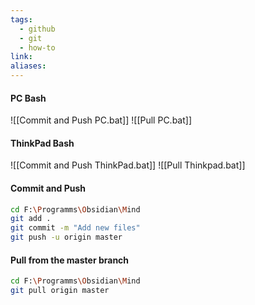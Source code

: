 ```yaml
---
tags:
  - github
  - git
  - how-to
link: 
aliases:
---
```


#### PC Bash

![[Commit and Push PC.bat]]
![[Pull PC.bat]]

#### ThinkPad Bash

![[Commit and Push ThinkPad.bat]]
![[Pull Thinkpad.bat]]


#### Commit and Push

```bash
cd F:\Programms\Obsidian\Mind
git add .
git commit -m "Add new files"
git push -u origin master
```


#### Pull from the master branch

```bash
cd F:\Programms\Obsidian\Mind
git pull origin master
```


